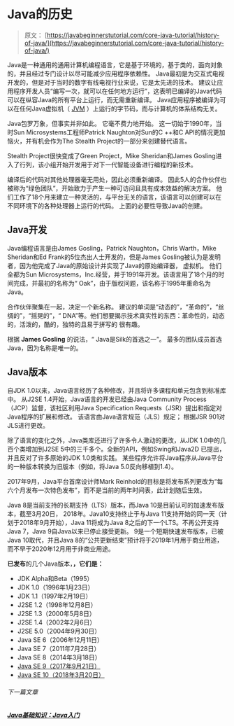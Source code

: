 # Java的历史

> 原文： [https://javabeginnerstutorial.com/core-java-tutorial/history-of-java/](https://javabeginnerstutorial.com/core-java-tutorial/history-of-java/)

Java是一种通用的通用计算机编程语言，它是基于环境的，基于类的，面向对象的，并且经过专门设计以尽可能减少应用程序依赖性。 Java最初是为交互式电视开发的，但是对于当时的数字有线电视行业来说，它是太先进的技术。 建议让应用程序开发人员“编写一次，就可以在任何地方运行”，这表明已编译的Java代码可以在纵容Java的所有平台上运行，而无需重新编译。 Java应用程序被编译为可以在任何Java虚拟机（ [JVM](https://javabeginnerstutorial.com/core-java-tutorial/jdk-vs-jre-vs-jvm/) ）上运行的字节码，而与计算机的体系结构无关。

Java包罗万象，但事实并非如此。 它毫不费力地开始。 这一切始于1990年，当时Sun Microsystems工程师Patrick Naughton对Sun的C ++和C API的情况更加恼火，并有机会作为The Stealth Project的一部分来创建替代语言。

Stealth Project很快变成了Green Project，Mike Sheridan和James Gosling进入了行列，该小组开始开发用于对下一代智能设备进行编程的新技术。

编译后的代码对其他处理器毫无用处，因此必须重新编译。 因此5人的合作伙伴也被称为“绿色团队”，开始致力于产生一种可访问且具有成本效益的解决方案。 他们工作了18个月来建立一种灵活的，与平台无关的语言，该语言可以创建可以在不同环境下的各种处理器上运行的代码。 上面的必要性导致Java的创建。

## Java开发

Java编程语言是由James Gosling，Patrick Naughton，Chris Warth，Mike Sheridan和Ed Frank的5位杰出人士开发的，但是James Gosling被认为是发明者，因为他完成了Java的原始设计并实现了Java的原始编译器， 虚拟机。 他们全都为Sun Microsystems，Inc.经营，并于1991年开发。该语言用了18个月的时间完成，并最初的名称为“ Oak”，由于版权问题，该名称于1995年重命名为Java。

合作伙伴聚集在一起，决定一个新名称。 建议的单词是“动态的”，“革命的”，“丝绸的”，“摇晃的”，“ DNA”等。他们想要揭示技术真实性的东西：革命性的，动态的，活泼的，酷的，独特的且易于拼写的 很有趣。

根据 **James Gosling** 的说法，“ Java是Silk的首选之一”。 最多的团队成员首选Java，因为名称是唯一的。

## Java版本

自JDK 1.0以来，Java语言经历了各种修改，并且将许多课程和单元包含到标准库中。 从J2SE 1.4开始，Java语言的开发已经由Java Community Process（JCP）监督，该社区利用Java Specification Requests（JSR）提出和指定对Java程序的扩展和修改。 该语言由Java语言规范（JLS）规定； 根据JSR 901对JLS进行更改。

除了语言的变化之外，Java类库还进行了许多令人激动的更改，从JDK 1.0中的几百个类增加到J2SE 5中的三千多个。全新的API，例如Swing和Java2D 已提出，并且反对了许多原始的JDK 1.0类和实践。 某些程序允许将Java程序从Java平台的一种版本转换为旧版本（例如，将Java 5.0反向移植到1.4）。

2017年9月，Java平台首席设计师Mark Reinhold的目标是将发布系列更改为“每六个月发布一次特色发布”，而不是当前的两年时间表，此计划随后生效。

Java 8是当前支持的长期支持（LTS）版本，而Java 10是目前认可的加速发布版本，截至3月20日， 2018年。Java10支持终止于与Java 11支持开始的同一天（计划于2018年9月开始），Java 11将成为Java 8之后的下一个LTS。不再公开支持Java 7，Java 9自Java以来​​已停止接受更新。 9是一个短期快速发布版本，已被Java 10取代，并且Java 8的“公共更新结束”预计将于2019年1月用于商业用途，而不早于2020年12月用于非商业用途。

**已发布**的几个Java版本，**，它们是：**

*   JDK Alpha和Beta（1995）
*   JDK 1.0（1996年1月23日）
*   JDK 1.1（1997年2月19日）
*   J2SE 1.2（1998年12月8日）
*   J2SE 1.3（2000年5月8日）
*   J2SE 1.4（2002年2月6日）
*   J2SE 5.0（2004年9月30日）
*   Java SE 6（2006年12月11日）
*   Java SE 7（2011年7月28日）
*   Java SE 8（2014年3月18日）
*   [Java SE 9（2017年9月21日）](https://www.oracle.com/java/java9.html)
*   [Java SE 10（2018年3月20日）](https://www.oracle.com/technetwork/java/javase/10-relnote-issues-4108729.html)

###### 下一篇文章

##### [Java基础知识：Java入门](https://javabeginnerstutorial.com/core-java-tutorial/java-basicsgetting-started-with-java/ "Java Basics:Getting Started with Java")
